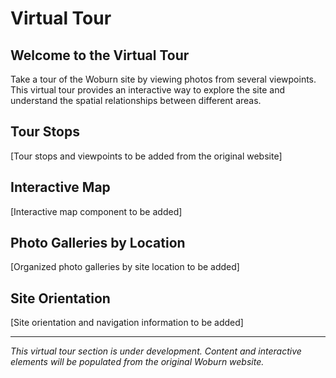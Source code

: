 # Virtual Tour

## Welcome to the Virtual Tour

Take a tour of the Woburn site by viewing photos from several viewpoints. This virtual tour provides an interactive way to explore the site and understand the spatial relationships between different areas.

## Tour Stops

[Tour stops and viewpoints to be added from the original website]

## Interactive Map

[Interactive map component to be added]

## Photo Galleries by Location

[Organized photo galleries by site location to be added]

## Site Orientation

[Site orientation and navigation information to be added]

---

*This virtual tour section is under development. Content and interactive elements will be populated from the original Woburn website.* 